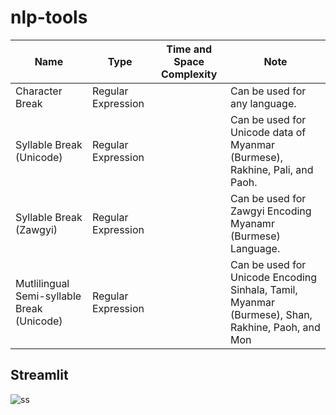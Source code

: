 # nlp-tools

 Name | Type | Time and Space Complexity| Note
| ------------- | ------------- |------------- |------------- |
Character Break| Regular Expression ||Can be used for any language.
Syllable Break (Unicode)| Regular Expression || Can be used for Unicode data of Myanmar (Burmese), Rakhine, Pali, and Paoh.
Syllable Break (Zawgyi)| Regular Expression || Can be used for Zawgyi Encoding Myanamr (Burmese) Language.
Mutlilingual Semi-syllable Break (Unicode)| Regular Expression||Can be used for Unicode Encoding Sinhala, Tamil, Myanmar (Burmese), Shan, Rakhine, Paoh, and Mon<br>

## Streamlit

![ss](https://github.com/SaPhyoThuHtet/nlp-tools/blob/main/images/Screenshot%20from%202021-07-27%2016-52-42.png "Current Version")

